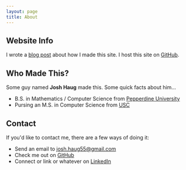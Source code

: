 ```yaml
---
layout: page
title: About
---
```


## Website Info

I wrote a [blog post](about-this-site.html) about how I made this site.  I host this site on [GitHub](https://github.com/joshhaug/joshhaug.github.io).

## Who Made This?

Some guy named **Josh Haug** made this.  Some quick facts about him...

* B.S. in Mathematics / Computer Science from [Pepperdine University](http://www.pepperdine.edu/)
* Pursing an M.S. in Computer Science from [USC](https://www.cs.usc.edu)

## Contact

If you'd like to contact me, there are a few ways of doing it:

* Send an email to [josh.haug55@gmail.com](mailto:josh.haug55@gmail.com?Subject=Hello%20World)
* Check me out on [GitHub](https://www.github.com/joshhaug)
* Connect or link or whatever on [LinkedIn](https://www.linkedin.com/in/joshua-haug-64a04897)
